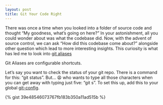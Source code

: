 ```yaml
---
layout: post
title: Git Your Code Right
---
```


There was once a time when you looked into a folder of source code and thought “My goodness, what’s going on here?” In your astonishment, all you could wonder about was what the codebase did. Now, with the advent of source control, we can ask “How did this codebase come about?” alongside other question which lead to more interesting insights. This curiosity is what has led me to look into [git aliases][1]

Git Aliases are configurable shortcuts.

Let’s say you want to check the status of your git repo. There is a command for this: “git status”. But… 😩 who wants to type all those characters when you can get away with typing just five: “git s”. To set this up, add this to your global [git-config][2].

{% gist 39e48546073767fb183b350a11ad515b %}



  [1]: https://git-scm.com/book/en/v2/Git-Basics-Git-Aliases
  [2]: https://git-scm.com/docs/git-config
